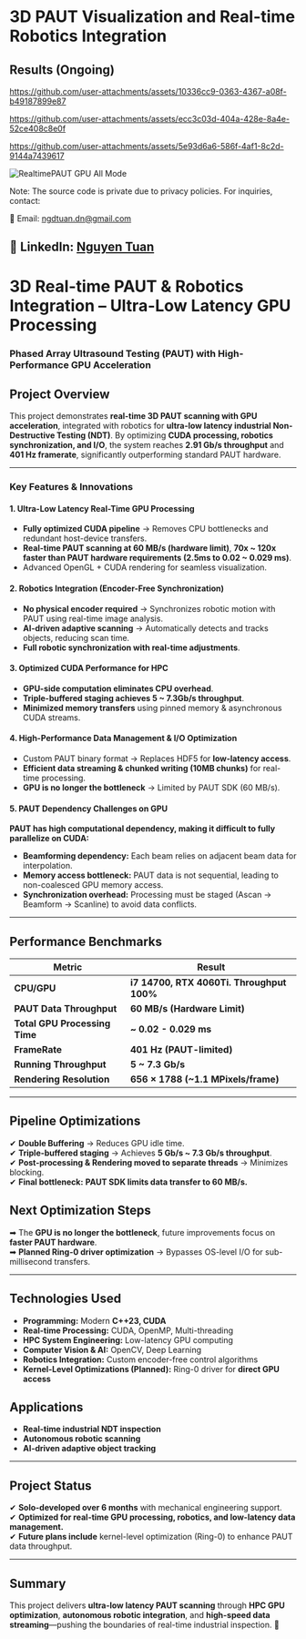 # 3D PAUT Visualization and Real-time Robotics Integration


## Results (Ongoing)

https://github.com/user-attachments/assets/10336cc9-0363-4367-a08f-b49187899e87

https://github.com/user-attachments/assets/ecc3c03d-404a-428e-8a4e-52ce408c8e0f

https://github.com/user-attachments/assets/5e93d6a6-586f-4af1-8c2d-9144a7439617

![RealtimePAUT GPU All Mode](https://github.com/user-attachments/assets/ef7d6936-ffc7-44f1-a2c9-dd81e2192ca0)
   
Note: The source code is private due to privacy policies. For inquiries, contact:

📧 Email: ngdtuan.dn@gmail.com

🔗 LinkedIn: [Nguyen Tuan](https://www.linkedin.com/in/nguyen-tuan-a2a589128/)
---
# **3D Real-time PAUT & Robotics Integration – Ultra-Low Latency GPU Processing**  
### **Phased Array Ultrasound Testing (PAUT) with High-Performance GPU Acceleration**  

## **Project Overview**  
This project demonstrates **real-time 3D PAUT scanning with GPU acceleration**, integrated with robotics for **ultra-low latency industrial Non-Destructive Testing (NDT)**. By optimizing **CUDA processing, robotics synchronization, and I/O**, the system reaches **2.91 Gb/s throughput** and **401 Hz framerate**, significantly outperforming standard PAUT hardware.  

---

### **Key Features & Innovations**  

#### **1. Ultra-Low Latency Real-Time GPU Processing**  
- **Fully optimized CUDA pipeline** → Removes CPU bottlenecks and redundant host-device transfers.  
- **Real-time PAUT scanning at 60 MB/s (hardware limit)**, **70x ~ 120x faster than PAUT hardware requirements (2.5ms to 0.02 ~ 0.029 ms)**.  
- Advanced OpenGL + CUDA rendering for seamless visualization.  

#### **2. Robotics Integration (Encoder-Free Synchronization)**  
- **No physical encoder required** → Synchronizes robotic motion with PAUT using real-time image analysis.  
- **AI-driven adaptive scanning** → Automatically detects and tracks objects, reducing scan time.  
- **Full robotic synchronization with real-time adjustments**.  

#### **3. Optimized CUDA Performance for HPC**  
- **GPU-side computation eliminates CPU overhead**.  
- **Triple-buffered staging achieves 5 ~ 7.3Gb/s throughput**.  
- **Minimized memory transfers** using pinned memory & asynchronous CUDA streams.  

#### **4. High-Performance Data Management & I/O Optimization**  
- Custom PAUT binary format → Replaces HDF5 for **low-latency access**.  
- **Efficient data streaming & chunked writing (10MB chunks)** for real-time processing.  
- **GPU is no longer the bottleneck** → Limited by PAUT SDK (60 MB/s).  

#### **5. PAUT Dependency Challenges on GPU**  
**PAUT has high computational dependency, making it difficult to fully parallelize on CUDA:**  
 - **Beamforming dependency:** Each beam relies on adjacent beam data for interpolation.  
 - **Memory access bottleneck:** PAUT data is not sequential, leading to non-coalesced GPU memory access.  
 - **Synchronization overhead:** Processing must be staged (Ascan → Beamform → Scanline) to avoid data conflicts.  

---

## **Performance Benchmarks**  
| **Metric** | **Result** |  
|------------|-----------|  
| **CPU/GPU** | **i7 14700, RTX 4060Ti. Throughput 100%** |  
| **PAUT Data Throughput** | **60 MB/s (Hardware Limit)** |  
| **Total GPU Processing Time** | **~ 0.02 - 0.029 ms** |  
| **FrameRate** | **401 Hz (PAUT-limited)** |  
| **Running Throughput** | **5 ~ 7.3 Gb/s** |  
| **Rendering Resolution** | **656 × 1788 (~1.1 MPixels/frame)** |  

---

## **Pipeline Optimizations**  
✔ **Double Buffering** → Reduces GPU idle time.  
✔ **Triple-buffered staging** → Achieves **5 Gb/s ~ 7.3 Gb/s throughput**.  
✔ **Post-processing & Rendering moved to separate threads** → Minimizes blocking.  
✔ **Final bottleneck:** **PAUT SDK limits data transfer to 60 MB/s.**  

## **Next Optimization Steps**  
➡ The **GPU is no longer the bottleneck**, future improvements focus on **faster PAUT hardware**.  
➡ **Planned Ring-0 driver optimization** → Bypasses OS-level I/O for sub-millisecond transfers.  

---

## **Technologies Used**  
- **Programming:** Modern **C++23, CUDA**  
- **Real-time Processing:** CUDA, OpenMP, Multi-threading  
- **HPC System Engineering:** Low-latency GPU computing  
- **Computer Vision & AI:** OpenCV, Deep Learning  
- **Robotics Integration:** Custom encoder-free control algorithms  
- **Kernel-Level Optimizations (Planned):** Ring-0 driver for **direct GPU access**  

## **Applications**  
 - **Real-time industrial NDT inspection**  
 - **Autonomous robotic scanning**  
 - **AI-driven adaptive object tracking**  

---

## **Project Status**  
✔ **Solo-developed over 6 months** with mechanical engineering support.  
✔ **Optimized for real-time GPU processing, robotics, and low-latency data management.**  
✔ **Future plans include** kernel-level optimization (Ring-0) to enhance PAUT data throughput.  

---

## **Summary**  
This project delivers **ultra-low latency PAUT scanning** through **HPC GPU optimization**, **autonomous robotic integration**, and **high-speed data streaming**—pushing the boundaries of real-time industrial inspection. 🚀
